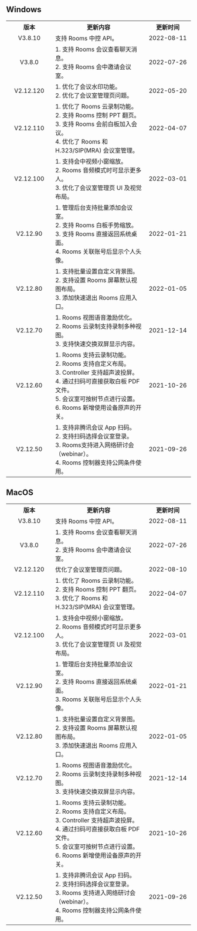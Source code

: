 ## Windows	
<table>
	<tr>
	<th style="width: 25%;"><center>版本</center></th>
	<th style="width: 50%;"><center>更新内容</center></th>
	<th style="width: 25%;"><center>更新时间</center></th>
	</tr>
	<tr>
<td><center>V3.8.10</td>	
<td>支持 Rooms 中控 API。</td>	
<td><center>2022-08-11</td>	
	</tr>
	<tr>
<td><center>V3.8.0</td>	
<td>1. 支持 Rooms 会议查看聊天消息。<br>
2. 支持 Rooms 会中邀请会议室。</td>	
<td><center>2022-07-26</td>	
	</tr>
<tr>
<td><center>V2.12.120</td>	
<td>1. 优化了会议水印功能。<br>
2. 优化了会议室管理页问题。</td>	
<td><center>2022-05-20</td>	
	</tr>
<tr>
<td><center>V2.12.110</td>	
<td>1. 优化了 Rooms 云录制功能。<br>
2. 支持 Rooms 控制 PPT 翻页。<br>
3. 支持 Rooms 会前白板加入会议。<br>
4. 优化了 Rooms 和 H.323/SIP(MRA) 会议室管理。	</td>	
<td><center>2022-04-07</td>	
	</tr>
<tr>
<td><center>V2.12.100</td>	
<td>1. 支持会中视频小窗缩放。<br>
2. Rooms 音频模式时可显示更多人。<br>
3. 优化了会议室管理页 UI 及视觉布局。	</td>	
<td><center>2022-03-01</td>
	</tr>
	<tr>
<td><center>V2.12.90</td>	
<td>1. 管理后台支持批量添加会议室。<br>
2. 支持 Rooms 白板手势缩放。<br>
3. 支持 Rooms 直接返回系统桌面。<br>
4. Rooms 关联账号后显示个人头像。	</td>
<td><center>2022-01-21</td>	
	</tr>
<tr>
<td><center>V2.12.80</td>	
<td>
1. 支持批量设置自定义背景图。<br>
2. 支持设置 Rooms 屏幕默认视图布局。<br>
3. 添加快速退出 Rooms 应用入口。	</td>	
<td><center>2022-01-05</td>	
</tr>
	<tr>
<td><center>V2.12.70</td>	
<td>
1. Rooms 视图语音激励优化。<br>
2. Rooms 云录制支持录制多种视图。<br>
3. 支持快速交换双屏显示内容。</td>		
<td><center>2021-12-14</td>	
	</tr>
	<tr>			
<td><center>V2.12.60	</td>
<td>1. Rooms 支持云录制功能。<br>
2. Rooms 支持自定义布局。<br>
3. Controller 支持超声波投屏。<br>
4. 通过扫码可直接获取白板 PDF 文件。<br>
5. 会议室可按树节点进行设置。<br>
6. Rooms 新增使用设备原声的开关。	</td>
<td><center>2021-10-26</td>
	</tr>
	<tr>		
<td><center>V2.12.50</td>
<td>1. 支持非腾讯会议 App 扫码。<br>
2. 支持扫码选择会议室登录。<br>
3. Rooms支持进入网络研讨会（webinar）。<br>
4. Rooms 控制器支持公网条件使用。</td>
<td><center>2021-09-26</td>
	</tr>
</table>

## MacOS
<table>
	<tr>
	<th style="width: 25%;"><center>版本</center></th>
	<th style="width: 50%;"><center>更新内容</center></th>
	<th style="width: 25%;"><center>更新时间</center></th>
	</tr>
	<tr>
	<tr>
<td><center>V3.8.10</td>	
<td>支持 Rooms 中控 API。</td>	
<td><center>2022-08-11</td>	
	</tr>
	<tr>
<td><center>V3.8.0</td>	
<td>1. 支持 Rooms 会议查看聊天消息。<br>
2. 支持 Rooms 会中邀请会议室。</td>	
<td><center>2022-07-26</td>	
	</tr>
<td><center>V2.12.120</td>	
<td>优化了会议室管理页问题。<br>
<td><center>2022-08-10</td>	
	</tr>
<tr>
<td><center>V2.12.110</td>	
<td>1. 优化了 Rooms 云录制功能。<br>
2. 支持 Rooms 控制 PPT 翻页。<br>
3. 优化了 Rooms 和 H.323/SIP(MRA) 会议室管理。	</td>	
<td><center>2022-04-07</td>	
	</tr>
<tr>
<td><center>V2.12.100</td>	</td>	
<td>1. 支持会中视频小窗缩放。<br>
2. Rooms 音频模式时可显示更多人。<br>
3. 优化了会议室管理页 UI 及视觉布局。	</td>	
<td><center>2022-03-01</td>
	</tr>
	<tr>
<td><center>V2.12.90</td>	
<td>1. 管理后台支持批量添加会议室。<br>
2. 支持 Rooms 直接返回系统桌面。<br>
3. Rooms 关联账号后显示个人头像。	</td>
<td><center>2022-01-21</td>	
	</tr>
<tr>
<td><center>V2.12.80</td>	
<td>
1. 支持批量设置自定义背景图。<br>
2. 支持设置 Rooms 屏幕默认视图布局。<br>
3. 添加快速退出 Rooms 应用入口。	</td>	
<td><center>2022-01-05</td>	
	</tr>
	<tr>
<td><center>V2.12.70</td>	
<td>
1. Rooms 视图语音激励优化。<br>
2. Rooms 云录制支持录制多种视图。<br>
3. 支持快速交换双屏显示内容。</td>		
<td><center>2021-12-14</td>	
	</tr>
	<tr>			
<td><center>V2.12.60</td>
<td>1. Rooms 支持云录制功能。<br>
2. Rooms 支持自定义布局。<br>
3. Controller 支持超声波投屏。<br>
4. 通过扫码可直接获取白板 PDF 文件。<br>
5. 会议室可按树节点进行设置。<br>
6. Rooms 新增使用设备原声的开关。	</td>
<td><center>2021-10-26</td>
	</tr>
	<tr>			
<td><center>V2.12.50</td>
<td>1. 支持非腾讯会议 App 扫码。<br>
2. 支持扫码选择会议室登录。<br>
3. Rooms 支持进入网络研讨会（webinar）。<br>
4. Rooms 控制器支持公网条件使用。</td>
<td><center>2021-09-26</td>
	</tr>		
</table>
